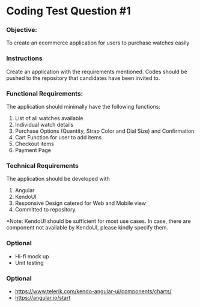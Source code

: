 # Coding Test Question #1 #
### Objective: ###
To create an ecommerce application for users to purchase watches easily

### Instructions ###
Create an application with the requirements mentioned. Codes should be pushed to the repository that candidates have been invited to. 

### Functional Requirements: ###
The application should minimally have the following functions: 

  1.	List of all watches available 
  2.	Individual watch details
  3.	Purchase Options (Quantity, Strap Color and Dial Size) and Confirmation
  4.	Cart Function for user to add items
  5.	Checkout items 
  6.	Payment Page

### Technical Requirements ###
The application should be developed with 

  1.	Angular	
  1.	KendoUI 
  1.	Responsive Design catered for Web and Mobile view
  1.	Committed to repository.

*Note: KendoUI should be sufficient for most use cases. In case, there are component not available by KendoUI, please kindly specify them.   
  
### Optional ###
  * Hi-fi mock up
  * Unit testing

  
### Optional ###  
  * https://www.telerik.com/kendo-angular-ui/components/charts/
  * https://angular.io/start
